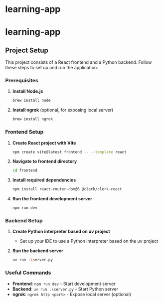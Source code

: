 # learning-app

# learning-app

## Project Setup

This project consists of a React frontend and a Python backend. Follow these steps to set up and run the application.

### Prerequisites

1. **Install Node.js**
   ```bash
   brew install node
   ```

2. **Install ngrok** (optional, for exposing local server)
   ```bash
   brew install ngrok
   ```

### Frontend Setup

1. **Create React project with Vite**
   ```bash
   npm create vite@latest frontend -- --template react
   ```

2. **Navigate to frontend directory**
   ```bash
   cd frontend
   ```

3. **Install required dependencies**
   ```bash
   npm install react-router-dom@6 @clerk/clerk-react
   ```

4. **Run the frontend development server**
   ```bash
   npm run dev
   ```

### Backend Setup

1. **Create Python interpreter based on uv project**
    - Set up your IDE to use a Python interpreter based on the uv project

2. **Run the backend server**
   ```bash
   uv run .\server.py
   ```

### Useful Commands

- **Frontend**: `npm run dev` - Start development server
- **Backend**: `uv run .\server.py` - Start Python server
- **ngrok**: `ngrok http <port>` - Expose local server (optional)